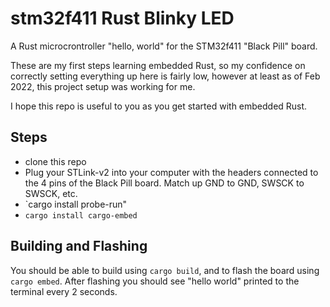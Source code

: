 # stm32f411 Rust Blinky LED

A Rust microcrontroller "hello, world" for the STM32f411 "Black Pill" board.

These are my first steps learning embedded Rust, so my confidence on correctly setting
everything up here is fairly low, however at least as of Feb 2022, this project setup
was working for me.

I hope this repo is useful to you as you get started with embedded Rust.

## Steps

- clone this repo
- Plug your STLink-v2 into your computer with the headers connected to the 4 pins of the Black Pill board. Match up GND to GND, SWSCK to SWSCK, etc.
- `cargo install probe-run"
- `cargo install cargo-embed`

## Building and Flashing

You should be able to build using `cargo build`, and to flash the board using `cargo embed`.
After flashing you should see "hello world" printed to the terminal every 2 seconds.
